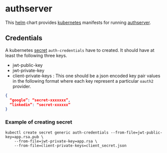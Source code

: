 # authserver
This [helm](https://github.com/kubernetes/helm) chart provides
[kubernetes](http://kubernetes.io) manifests for running
[authserver](https://github.com/dictyBase/authserver).

## Credentials
A kubernetes [secret](http://kubernetes.io/docs/user-guide/secrets/) `auth-credentials`
have to created. It should have at least the following three keys.

* jwt-public-key
* jwt-private-key
* client-private-keys : This one should be a json encoded key pair
  values in the following format where each key represent a
  particular `oauth2` provider.

```json
{
  “google”: “secret-xxxxxxx”,
  “linkedin”: “secret-xxxxxx”
}
```

### Example of creating secret

```shell
kubectl create secret generic auth-credentials --from-file=jwt-public-key=app.rsa.pub \
    --from-file=jwt-private-key=app.rsa \
    --from-file=client-private-keys=client_secret.json
```


